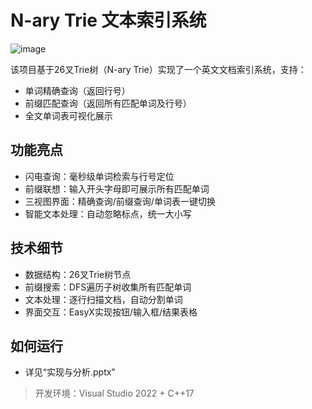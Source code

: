 # N-ary Trie 文本索引系统

![image](https://github.com/user-attachments/assets/9e4b4c55-e2f5-46ac-a98b-399718902815)

该项目基于26叉Trie树（N-ary Trie）实现了一个英文文档索引系统，支持：
- 单词精确查询（返回行号）
- 前缀匹配查询（返回所有匹配单词及行号）
- 全文单词表可视化展示

## 功能亮点
- 闪电查询：毫秒级单词检索与行号定位
- 前缀联想：输入开头字母即可展示所有匹配单词
- 三视图界面：精确查询/前缀查询/单词表一键切换
- 智能文本处理：自动忽略标点，统一大小写

## 技术细节
- 数据结构：26叉Trie树节点
- 前缀搜索：DFS遍历子树收集所有匹配单词
- 文本处理：逐行扫描文档，自动分割单词
- 界面交互：EasyX实现按钮/输入框/结果表格

## 如何运行
- 详见“实现与分析.pptx”

> 开发环境：Visual Studio 2022 + C++17

